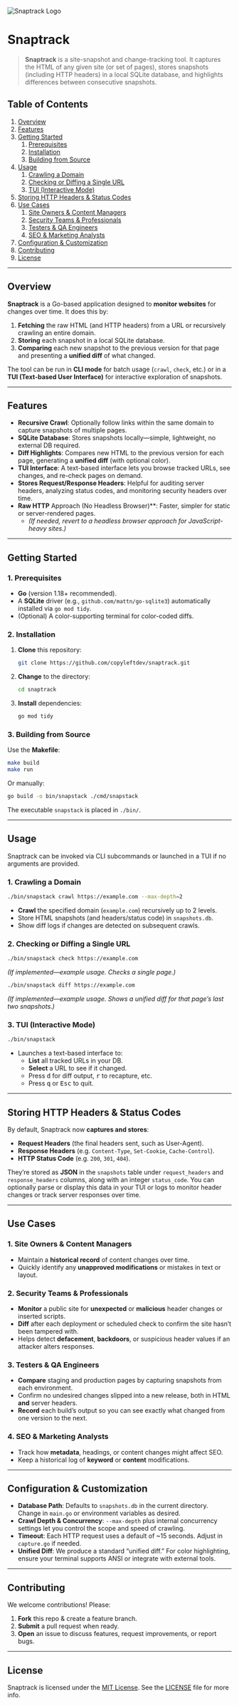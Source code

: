 ![Snaptrack Logo](./logo.png)

# Snaptrack

> **Snaptrack** is a site-snapshot and change-tracking tool. It captures the HTML of any given site (or set of pages), stores snapshots (including HTTP headers) in a local SQLite database, and highlights differences between consecutive snapshots.

## Table of Contents

1. [Overview](#overview)
2. [Features](#features)
3. [Getting Started](#getting-started)
   1. [Prerequisites](#prerequisites)
   2. [Installation](#installation)
   3. [Building from Source](#building-from-source)
4. [Usage](#usage)
   1. [Crawling a Domain](#crawling-a-domain)
   2. [Checking or Diffing a Single URL](#checking-or-diffing-a-single-url)
   3. [TUI (Interactive Mode)](#tui-interactive-mode)
5. [Storing HTTP Headers & Status Codes](#storing-http-headers--status-codes)
6. [Use Cases](#use-cases)
   1. [Site Owners & Content Managers](#site-owners--content-managers)
   2. [Security Teams & Professionals](#security-teams--professionals)
   3. [Testers & QA Engineers](#testers--qa-engineers)
   4. [SEO & Marketing Analysts](#seo--marketing-analysts)
7. [Configuration & Customization](#configuration--customization)
8. [Contributing](#contributing)
9. [License](#license)

---

## Overview

**Snaptrack** is a Go-based application designed to **monitor websites** for changes over time. It does this by:

1. **Fetching** the raw HTML (and HTTP headers) from a URL or recursively crawling an entire domain.  
2. **Storing** each snapshot in a local SQLite database.  
3. **Comparing** each new snapshot to the previous version for that page and presenting a **unified diff** of what changed.

The tool can be run in **CLI mode** for batch usage (`crawl`, `check`, etc.) or in a **TUI (Text-based User Interface)** for interactive exploration of snapshots.

---

## Features

- **Recursive Crawl**: Optionally follow links within the same domain to capture snapshots of multiple pages.  
- **SQLite Database**: Stores snapshots locally—simple, lightweight, no external DB required.  
- **Diff Highlights**: Compares new HTML to the previous version for each page, generating a **unified diff** (with optional color).  
- **TUI Interface**: A text-based interface lets you browse tracked URLs, see changes, and re-check pages on demand.  
- **Stores Request/Response Headers**: Helpful for auditing server headers, analyzing status codes, and monitoring security headers over time.  
- **Raw HTTP** Approach (No Headless Browser)**: Faster, simpler for static or server-rendered pages.  
  - *(If needed, revert to a headless browser approach for JavaScript-heavy sites.)*

---

## Getting Started

### 1. Prerequisites

- **Go** (version 1.18+ recommended).  
- A **SQLite** driver (e.g., `github.com/mattn/go-sqlite3`) automatically installed via `go mod tidy`.  
- (Optional) A color-supporting terminal for color-coded diffs.

### 2. Installation

1. **Clone** this repository:
   ```bash
   git clone https://github.com/copyleftdev/snaptrack.git
   ```
2. **Change** to the directory:
   ```bash
   cd snaptrack
   ```
3. **Install** dependencies:
   ```bash
   go mod tidy
   ```

### 3. Building from Source

Use the **Makefile**:

```bash
make build
make run
```

Or manually:

```bash
go build -o bin/snapstack ./cmd/snapstack
```

The executable `snapstack` is placed in `./bin/`.

---

## Usage

Snaptrack can be invoked via CLI subcommands or launched in a TUI if no arguments are provided.

### 1. Crawling a Domain

```bash
./bin/snapstack crawl https://example.com --max-depth=2
```

- **Crawl** the specified domain (`example.com`) recursively up to 2 levels.  
- Store HTML snapshots (and headers/status code) in `snapshots.db`.  
- Show diff logs if changes are detected on subsequent crawls.

### 2. Checking or Diffing a Single URL

```bash
./bin/snapstack check https://example.com
```
*(If implemented—example usage. Checks a single page.)*

```bash
./bin/snapstack diff https://example.com
```
*(If implemented—example usage. Shows a unified diff for that page’s last two snapshots.)*

### 3. TUI (Interactive Mode)

```bash
./bin/snapstack
```

- Launches a text-based interface to:
  - **List** all tracked URLs in your DB.  
  - **Select** a URL to see if it changed.  
  - Press <kbd>d</kbd> for diff output, <kbd>r</kbd> to recapture, etc.  
  - Press <kbd>q</kbd> or <kbd>Esc</kbd> to quit.

---

## Storing HTTP Headers & Status Codes

By default, Snaptrack now **captures and stores**:

- **Request Headers** (the final headers sent, such as User-Agent).  
- **Response Headers** (e.g. `Content-Type`, `Set-Cookie`, `Cache-Control`).  
- **HTTP Status Code** (e.g. `200`, `301`, `404`).  

They’re stored as **JSON** in the `snapshots` table under `request_headers` and `response_headers` columns, along with an integer `status_code`. You can optionally parse or display this data in your TUI or logs to monitor header changes or track server responses over time.

---

## Use Cases

### 1. Site Owners & Content Managers
- Maintain a **historical record** of content changes over time.  
- Quickly identify any **unapproved modifications** or mistakes in text or layout.  

### 2. Security Teams & Professionals
- **Monitor** a public site for **unexpected** or **malicious** header changes or inserted scripts.  
- **Diff** after each deployment or scheduled check to confirm the site hasn’t been tampered with.  
- Helps detect **defacement**, **backdoors**, or suspicious header values if an attacker alters responses.

### 3. Testers & QA Engineers
- **Compare** staging and production pages by capturing snapshots from each environment.  
- Confirm no undesired changes slipped into a new release, both in HTML **and** server headers.  
- **Record** each build’s output so you can see exactly what changed from one version to the next.

### 4. SEO & Marketing Analysts
- Track how **metadata**, headings, or content changes might affect SEO.  
- Keep a historical log of **keyword** or **content** modifications.

---

## Configuration & Customization

- **Database Path**: Defaults to `snapshots.db` in the current directory. Change in `main.go` or environment variables as desired.  
- **Crawl Depth & Concurrency**: `--max-depth` plus internal concurrency settings let you control the scope and speed of crawling.  
- **Timeout**: Each HTTP request uses a default of ~15 seconds. Adjust in `capture.go` if needed.  
- **Unified Diff**: We produce a standard “unified diff.” For color highlighting, ensure your terminal supports ANSI or integrate with external tools.

---

## Contributing

We welcome contributions! Please:

1. **Fork** this repo & create a feature branch.  
2. **Submit** a pull request when ready.  
3. **Open** an issue to discuss features, request improvements, or report bugs.

---

## License

Snaptrack is licensed under the [MIT License](./LICENSE). See the [LICENSE](./LICENSE) file for more info.
